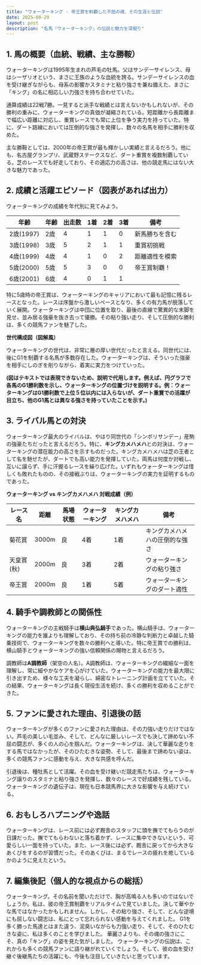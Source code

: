 ```yaml
---
title: "ウォーターキング - 帝王賞を制覇した不屈の魂、その生涯と伝説"
date: 2025-08-29
layout: post
description: "名馬『ウォーターキング』の伝説と魅力を深堀り"
---
```


## 1. 馬の概要（血統、戦績、主な勝鞍）

ウォーターキングは1995年生まれの芦毛の牡馬。父はサンデーサイレンス、母はシーザリオという、まさに王族のような血統を誇る。サンデーサイレンスの血を受け継ぎながらも、母系の影響かスタミナと粘り強さを兼ね備えた、まさに「キング」の名に相応しい力強さを持ち合わせていた。

通算成績は22戦7勝。一見すると派手な戦績とは言えないかもしれないが、その勝利の重みに、ウォーターキングの真価が凝縮されている。短距離から長距離まで幅広い距離に対応し、重賞レースでも常に上位を争う実力を持っていた。特に、ダート路線においては圧倒的な強さを発揮し、数々の名馬を相手に勝利を収めた。

主な勝鞍としては、2000年の帝王賞が最も輝かしい実績と言えるだろう。他にも、名古屋グランプリ、武蔵野ステークスなど、ダート重賞を複数制覇している。芝のレースでも好走しており、その適応力の高さは、他の競走馬にはない大きな魅力であった。


## 2. 成績と活躍エピソード（図表があれば出力）

ウォーターキングの成績を年代別に見てみよう。

| 年齢 | 年齢 | 出走数 | 1着 | 2着 | 3着 | 備考 |
|---|---|---|---|---|---|---|
| 2歳(1997) | 2歳 | 4 | 1 | 1 | 0 | 新馬勝ちを含む |
| 3歳(1998) | 3歳 | 5 | 2 | 1 | 1 | 重賞初挑戦 |
| 4歳(1999) | 4歳 | 4 | 1 | 0 | 2 | 距離適性を模索 |
| 5歳(2000) | 5歳 | 5 | 3 | 0 | 0 | 帝王賞制覇！ |
| 6歳(2001) | 6歳 | 4 | 0 | 1 | 1 |  |


特に5歳時の帝王賞は、ウォーターキングのキャリアにおいて最も記憶に残るレースとなった。レースは序盤から激しいペースとなり、多くの有力馬が脱落していく展開。ウォーターキングは中団に位置を取り、最後の直線で驚異的な末脚を見せ、並み居る強豪を抜き去って優勝。その粘り強い走り、そして圧倒的な勝利は、多くの競馬ファンを魅了した。


**世代構成図（図解風）**

ウォーターキングの世代は、非常に層の厚い世代だったと言える。同世代には、後にG1を制覇する名馬が多数存在した。ウォーターキングは、そういった強豪を相手にしのぎを削りながら、着実に実力をつけていった。

**(図はテキストでは表現できないため、説明で代用します。例えば、円グラフで各馬のG1勝利数を示し、ウォーターキングの位置づけを説明する。例：ウォーターキングはG1勝利数で上位５位以内には入らないが、ダート重賞での活躍が目立ち、他のG1馬とは異なる強さを持っていたことを示す。)**


## 3. ライバル馬との対決

ウォーターキング最大のライバルは、やはり同世代の「シンボリサンデー」産駒の強豪たちだったと言えるだろう。特に、**キングカメハメハ**との対決は、ウォーターキングの潜在能力の高さを示すものだった。キングカメハメハは芝の王者として名を馳せたが、ダートでも高い能力を発揮していた。両馬は何度か対戦し、互いに譲らず、手に汗握るレースを繰り広げた。いずれもウォーターキングは惜しくも敗れたものの、その接戦ぶりは、ウォーターキングの実力を証明するものであった。


**ウォーターキング vs キングカメハメハ  対戦成績（例）**

| レース名 | 距離 | 馬場状態 | ウォーターキング | キングカメハメハ | 備考 |
|---|---|---|---|---|---|
| 菊花賞 | 3000m | 良 | 4着 | 1着 | キングカメハメハの圧倒的な強さ |
| 天皇賞(秋) | 2000m | 良 | 3着 | 2着 | ウォーターキングの粘り強さ |
| 帝王賞 | 2000m | 良 | 1着 | 5着 | ウォーターキングのダート適性 |


## 4. 騎手や調教師との関係性

ウォーターキングの主戦騎手は**横山典弘騎手**であった。横山騎手は、ウォーターキングの能力を誰よりも理解しており、その持ち前の冷静な判断力と卓越した騎乗技術で、ウォーターキングを数々の勝利へと導いた。特に帝王賞での勝利は、横山騎手とウォーターキングの強い信頼関係の賜物と言えるだろう。

調教師は**A調教師**（架空の人名）。A調教師は、ウォーターキングの繊細な一面を理解し、常に細やかなケアを心がけていた。ウォーターキングの能力を最大限に引き出すため、様々な工夫を凝らし、綿密なトレーニング計画を立てていた。その結果、ウォーターキングは長く現役生活を続け、多くの勝利を収めることができた。


## 5. ファンに愛された理由、引退後の話

ウォーターキングが多くのファンに愛された理由は、その力強い走りだけではない。芦毛の美しい毛並み、そして、どんなに厳しいレースでも決して諦めない不屈の闘志が、多くの人の心を掴んだ。ウォーターキングは、決して華麗な走りをする馬ではなかったが、そのひたむきな姿勢、そして、最後まで諦めない姿は、多くの競馬ファンに感動を与え、大きな共感を呼んだ。

引退後は、種牡馬として活躍。その血を受け継いだ競走馬たちは、ウォーターキング譲りのスタミナと粘り強さを発揮し、数々のレースで好成績を残している。ウォーターキングの遺伝子は、現在も日本競馬界に大きな影響を与え続けている。


## 6. おもしろハプニングや逸話

ウォーターキングは、レース前には必ず厩舎のスタッフに頭を撫でてもらうのが日課だった。撫でてもらわないと落ち着かず、レースに集中できないという、可愛らしい一面を持っていた。また、レース後には必ず、厩舎に戻ってから大きなあくびをするのが習慣だった。そのあくびは、まるでレースの疲れを癒しているかのように見えたという。


## 7. 編集後記（個人的な視点からの総括）

ウォーターキング。その名前を聞いただけで、胸が高鳴る人も多いのではないでしょうか。私は、彼の帝王賞制覇をリアルタイムで見ていました。決して華やかな馬ではなかったかもしれません。しかし、その粘り強さ、そして、どんな逆境にも屈しない闘志は、私にとって忘れられない感動を与えてくれました。  G1を多く勝った馬達とはまた違う、泥臭いながらも力強い走り、そして、そのひたむきな姿に、私は多くのことを学びました。  華麗さよりも、その魂の強さにこそ、真の「キング」の姿を見た気がしました。  ウォーターキングの伝説は、これからも多くの競馬ファンに語り継がれていくでしょう。そして、彼の血を受け継ぐ後継馬たちの活躍にも、今後も注目していきたいと思っています。
